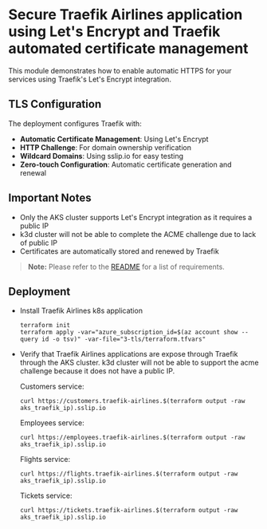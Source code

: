 # Secure Traefik Airlines application using Let's Encrypt and Traefik automated certificate management

This module demonstrates how to enable automatic HTTPS for your services using Traefik's Let's Encrypt integration.

## TLS Configuration

The deployment configures Traefik with:

- **Automatic Certificate Management**: Using Let's Encrypt
- **HTTP Challenge**: For domain ownership verification
- **Wildcard Domains**: Using sslip.io for easy testing
- **Zero-touch Configuration**: Automatic certificate generation and renewal

## Important Notes

- Only the AKS cluster supports Let's Encrypt integration as it requires a public IP
- k3d cluster will not be able to complete the ACME challenge due to lack of public IP
- Certificates are automatically stored and renewed by Traefik

> **Note:** Please refer to the [README](../README.md) for a list of requirements.

## Deployment
* Install Traefik Airlines k8s application
  ```shell
  terraform init
  terraform apply -var="azure_subscription_id=$(az account show --query id -o tsv)" -var-file="3-tls/terraform.tfvars"
  ```

* Verify that Traefik Airlines applications are expose through Traefik through the AKS cluster. k3d cluster will not be able to support the acme challenge because it does not have a public IP.

  Customers service:
  ```shell
  curl https://customers.traefik-airlines.$(terraform output -raw aks_traefik_ip).sslip.io
  ```

  Employees service:
  ```shell
  curl https://employees.traefik-airlines.$(terraform output -raw aks_traefik_ip).sslip.io
  ```

  Flights service:
  ```shell
  curl https://flights.traefik-airlines.$(terraform output -raw aks_traefik_ip).sslip.io
  ```

  Tickets service:
  ```shell
  curl https://tickets.traefik-airlines.$(terraform output -raw aks_traefik_ip).sslip.io
  ```
